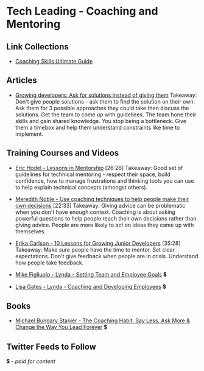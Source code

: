 # Tech Leading - Coaching and Mentoring

## Link Collections

- [Coaching Skills Ultimate Guide](https://www.makingbusinessmatter.co.uk/coaching-skills-ultimate-guide/)

## Articles

- [Growing developers: Ask for solutions instead of giving them](http://5whys.com/blog/growing-developers-ask-for-solutions-instead-of-giving-them.html)
Takeaway: Don't give people solutions - ask them to find the solution on their own. Ask them for 3 possible approaches they could take then discuss the solutions. Get the team to come up with guidelines. The team hone their skills and gain shared knowledge. You stop being a bottleneck. Give them a timebox and help them understand constraints like time to implement.

## Training Courses and Videos

- [Eric Hodel - Lessons in Mentorship](https://www.youtube.com/watch?v=2uzvH2uR3-I) [26:26]
Takeaway: Good set of guidelines for technical mentoring - respect their space, build confidence, how to manage frustrations and thinking tools you can use to help explain technical concepts (amongst others). 

- [Meredith Noble - Use coaching techniques to help people make their own decisions](https://vimeo.com/128634479)  [22:33]
Takeaway: Giving advice can be problematic when you don't have enough context. Coaching is about asking powerful questions to help people reach their own decisions rather than giving advice.  People are more likely to act on ideas they came up with themselves.

- [Erika Carlson - 10 Lessons for Growing Junior Developers](https://www.youtube.com/watch?v=6YQsdjfny1Q) [35:28]
Takeaway: Make sure people have the time to mentor. Set clear expectations. Don't give feedback when people are in crisis. Understand how people take feedback.

- [Mike Figliuolo - Lynda - Setting Team and Employee Goals](https://www.lynda.com/Business-Skills-tutorials/How-Set-Team-Employee-Goals/456353-2.html) 💲

- [Lisa Gates - Lynda - Coaching and Developing Employees](https://www.lynda.com/Business-Skills-tutorials/Coaching-Developing-Employees/115863-2.html)  💲

## Books
- [Michael Bungary Stanier - The Coaching Habit: Say Less, Ask More & Change the Way You Lead Forever](https://www.amazon.co.uk/gp/aw/d/B01BUIBBZI?qid=1464648063&sr=8-1-fkmr0) 💲


## Twitter Feeds to Follow

💲 - *paid for content*